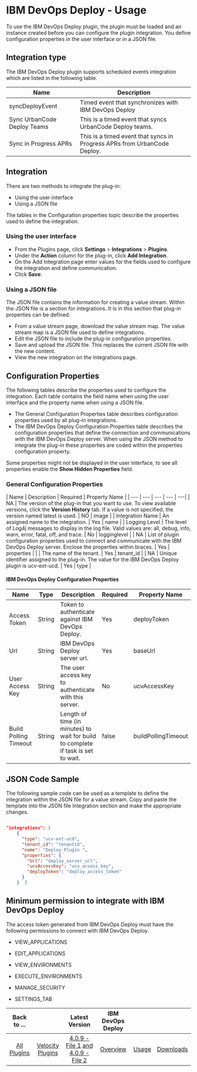 
# IBM DevOps Deploy - Usage

To use the IBM DevOps Deploy plugin, the plugin must be loaded and an instance created before you can configure the plugin integration. You define configuration properties in the user interface or in a JSON file.

## Integration type

The IBM DevOps Deploy plugin supports scheduled events integration which are listed in the following table.

| Name | Description |
| --- | --- |
| syncDeployEvent | Timed event that synchronizes with IBM DevOps Deploy |
| Sync UrbanCode Deploy Teams | This is a timed event that syncs UrbanCode Deploy teams. |
| Sync in Progress APRs | This is a timed event that syncs in Progress APRs from UrbanCode Deploy. |

## Integration

There are two methods to integrate the plug-in:

* Using the user interface
* Using a JSON file

The tables in the Configuration properties topic describe the properties used to define the integration.

### Using the user interface

* From the Plugins page, click **Settings** > **Integrations** > **Plugins**.
* Under the **Action** column for the plug-in, click **Add Integration**.
* On the Add Integration page enter values for the fields used to configure the integration and define communication.
* Click **Save**.

### Using a JSON file

The JSON file contains the information for creating a value stream. Within the JSON file is a section for integrations. It is in this section that plug-in properties can be defined.

   * From a value stream page, download the value stream map. The value stream map is a JSON file used to define integrations.
   * Edit the JSON file to include the plug-in configuration properties.
   * Save and upload the JSON file. This replaces the current JSON file with the new content.
   * View the new integration on the Integrations page.

## Configuration Properties

The following tables describe the properties used to configure the integration. Each table contains the field name when using the user interface and the property name when using a JSON file.

   * The General Configuration Properties table describes configuration properties used by all plug-in integrations.
   * The IBM DevOps Deploy Configuration Properties table describes the configuration properties that define the connection and communications with the IBM DevOps Deploy server. When using the JSON method to integrate the plug-in these properties are coded within the properties configuration property.

Some properties might not be displayed in the user interface, to see all properties enable the **Show Hidden Properties** field.

### General Configuration Properties

| Name | Description | Required | Property Name |
| --- | --- | --- | --- | ---|
| NA | The version of the plug-in that you want to use. To view available versions, click the **Version History** tab. If a value is not specified, the version named latest is used. | NO | image |
| Integration Name | An assigned name to the integration. | Yes | name |
| Logging Level | The level of Log4j messages to display in the log file. Valid values are: all, debug, info, warn, error, fatal, off, and trace. | No | logginglevel |
| NA | List of plugin configuration properties used to connect and communicate with the IBM DevOps Deploy server. Enclose the properties within braces. | Yes | properties |
| | The name of the tenant. | Yes | tenant_id |
| NA | Unique identifier assigned to the plug-in. The value for the IBM DevOps Deploy plugin is ucv-ext-ucd. | Yes | type |

#### IBM DevOps Deploy Configuration Properties

| Name | Type | Description | Required | Property Name |
| --- | --- | --- | --- | --- |
| Access Token | String | Token to authenticate against IBM DevOps Deploy. | Yes | deployToken |
| Url | String | IBM DevOps Deploy server url. | Yes | baseUrl |
| User Access Key | String | The user access key to authenticate with this server. | No | ucvAccessKey |
| Build Polling Timeout | String | Length of time (in minutes) to wait for build to complete if task is set to wait. | false | buildPollingTimeout |

## JSON Code Sample

The following sample code can be used as a template to define the integration within the JSON file for a value stream. Copy and paste the template into the JSON file Integration section and make the appropriate changes.

```json

"integrations": [
    {
      "type": "ucv-ext-ucd",
      "tenant_id": "tenantid",
      "name": "Deploy_Plugin ",
      "properties": {
        "Url": "deploy_server_url",
        "ucvAccessKey": "ucv_access_key",
        "deployToken": "deploy_access_token"
      }
    }  ]

```

## Minimum permission to integrate with IBM DevOps Deploy

The access token generated from IBM DevOps Deploy must have the following permissions to connect with IBM DevOps Deploy.

   * VIEW_APPLICATIONS

   * EDIT_APPLICATIONS

   * VIEW_ENVIRONMENTS

   * EXECUTE_ENVIRONMENTS

   * MANAGE_SECURITY

   * SETTINGS_TAB



|Back to ...||Latest Version|IBM DevOps Deploy |||
| :---: | :---: | :---: | :---: | :---: | :---: |
|[All Plugins](../../index.md)|[Velocity Plugins](../README.md)|[4.0.9 -File 1](https://raw.githubusercontent.com/UrbanCode/IBM-UCV-PLUGINS/main/files/ucv-ext-ucd/ucv-ext-ucd%3A4.0.9.tar.7z.001) [and 4.0.9 -File 2](https://raw.githubusercontent.com/UrbanCode/IBM-UCV-PLUGINS/main/files/ucv-ext-ucd/ucv-ext-ucd%3A4.0.9.tar.7z.002)|[Overview](overview.md)|[Usage](usage.md)|[Downloads](downloads.md)|
